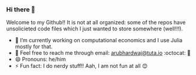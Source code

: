 ### Hi there 👋


Welcome to my Github!! It is not at all organized: some of the repos have unsolicieted code files which I just wanted to store somewhere (well!!!). 

- 🔭 I’m currently working on computational economics and I use Julia mostly for that. 
- 💬 Feel free to reach me through email: [arubhardwaj@tuta.io](mailto:arubhardwaj@tuta.io) :octocat: :handshake:
- 😄 Pronouns: he/him
- ⚡ Fun fact: I do nerdy stuff!! Aah, I am not fun at all :blush:  

<!--
**arubhardwaj/arubhardwaj** is a ✨ _special_ ✨ repository because its `README.md` (this file) appears on your GitHub profile.

